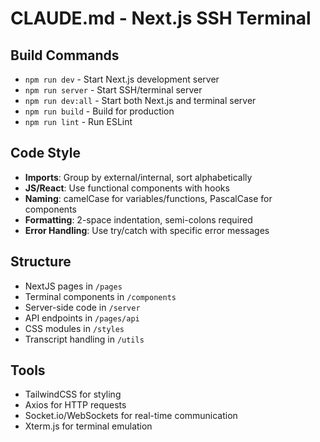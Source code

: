 # CLAUDE.md - Next.js SSH Terminal

## Build Commands
- `npm run dev` - Start Next.js development server
- `npm run server` - Start SSH/terminal server
- `npm run dev:all` - Start both Next.js and terminal server
- `npm run build` - Build for production
- `npm run lint` - Run ESLint 

## Code Style
- **Imports**: Group by external/internal, sort alphabetically
- **JS/React**: Use functional components with hooks
- **Naming**: camelCase for variables/functions, PascalCase for components
- **Formatting**: 2-space indentation, semi-colons required
- **Error Handling**: Use try/catch with specific error messages

## Structure
- NextJS pages in `/pages`
- Terminal components in `/components`
- Server-side code in `/server`
- API endpoints in `/pages/api`
- CSS modules in `/styles`
- Transcript handling in `/utils`

## Tools
- TailwindCSS for styling
- Axios for HTTP requests
- Socket.io/WebSockets for real-time communication
- Xterm.js for terminal emulation